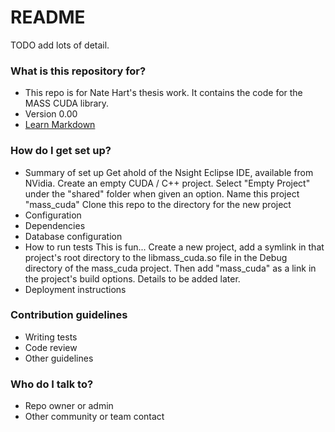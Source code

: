 # README #

TODO add lots of detail.

### What is this repository for? ###

* This repo is for Nate Hart's thesis work. It contains the code for the MASS CUDA library.
* Version 0.00
* [Learn Markdown](https://bitbucket.org/tutorials/markdowndemo)

### How do I get set up? ###

* Summary of set up
Get ahold of the Nsight Eclipse IDE, available from NVidia.
Create an empty CUDA / C++ project. Select "Empty Project" under the "shared" folder when given an option. Name this project "mass_cuda"
Clone this repo to the directory for the new project
* Configuration
* Dependencies
* Database configuration
* How to run tests
This is fun... Create a new project, add a symlink in that project's root directory to the libmass_cuda.so file in the Debug directory of the mass_cuda project. Then add "mass_cuda" as a link in the project's build options. Details to be added later. 
* Deployment instructions

### Contribution guidelines ###

* Writing tests
* Code review
* Other guidelines

### Who do I talk to? ###

* Repo owner or admin
* Other community or team contact